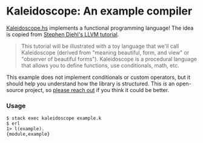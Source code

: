 # Kaleidoscope: An example compiler

[Kaleidoscope.hs](Kaleidoscope.hs) implements a functional programming language!
The idea is copied from [Stephen Diehl's LLVM tutorial](http://www.stephendiehl.com/llvm/).

> This tutorial will be illustrated with a toy language that we'll call Kaleidoscope
> (derived from "meaning beautiful, form, and view" or "observer of beautiful forms").
> Kaleidoscope is a procedural language that allows you to define functions,
> use conditionals, math, etc.

This example does not implement conditionals or custom operators,
but it should help you understand how the library is structured.
This _is_ an open-source project, so [please reach out](https://twitter.com/messages/compose?recipient_id=365768225)
if you think it could be better.


### Usage

```
$ stack exec kaleidoscope example.k
$ erl
1> l(example).
{module,example}
```
